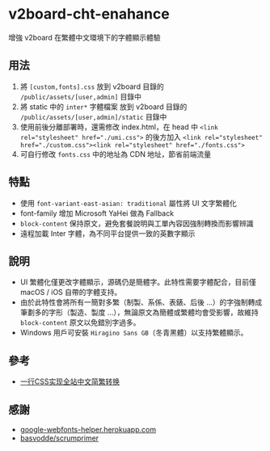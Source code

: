 # v2board-cht-enahance
增強 v2board 在繁體中文環境下的字體顯示體驗

## 用法
1. 將 `[custom,fonts].css` 放到 v2board 目錄的 `/public/assets/[user,admin]` 目錄中
2. 將 static 中的 `inter*` 字體檔案 放到 v2board 目錄的 `/public/assets/[user,admin]/static` 目錄中
3. 使用前後分離部署時，還需修改 index.html，在 head 中 `<link rel="stylesheet" href="./umi.css">` 的後方加入 `<link rel="stylesheet" href="./custom.css"><link rel="stylesheet" href="./fonts.css">`
4. 可自行修改 `fonts.css` 中的地址為 CDN 地址，節省前端流量

## 特點
+ 使用 `font-variant-east-asian: traditional` 屬性將 UI 文字繁體化
+ font-family 增加 Microsoft YaHei 做為 Fallback
+ `block-content` 保持原文，避免套餐說明與工單內容因強制轉換而影響辨識
+ 遠程加載 Inter 字體，為不同平台提供一致的英數字顯示

## 說明
+ UI 繁體化僅更改字體顯示，源碼仍是簡體字。此特性需要字體配合，目前僅 macOS / iOS 自帶的字體支持。
+ 由於此特性會將所有一簡對多繁（制製、系係、表錶、后後 ...）的字強制轉成筆劃多的字形（製造、製度 ...），無論原文為簡體或繁體均會受影響，故維持 `block-content` 原文以免錯別字過多。
+ Windows 用戶可安裝 `Hiragino Sans GB`（冬青黑體）以支持繁體顯示。

## 參考
+ [一行CSS实现全站中文简繁转换](https://www.zhangxinxu.com/wordpress/2021/01/css-simplified-traditional-chinese/comment-page-1/)

## 感謝
+ [google-webfonts-helper.herokuapp.com](https://google-webfonts-helper.herokuapp.com/fonts/inter)
+ [basvodde/scrumprimer](https://github.com/basvodde/scrumprimer/tree/master/primer_source_files/overview_translations/Simple%20Chinese/Collected%20Fonts/Hiragino%20Sans%20GB)